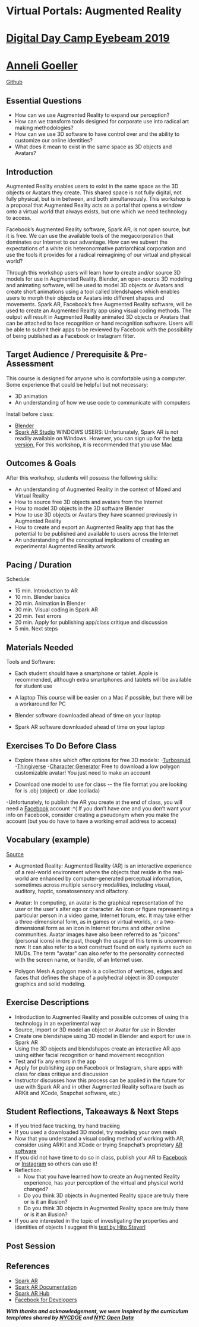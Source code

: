 # Virtual Portals: Augmented Reality
# [Digital Day Camp Eyebeam 2019](https://www.eyebeam.org/2019-digital-day-camp)
# [Anneli Goeller](http://anneligoeller.net)
[Github](github/anneligoeller)

## Essential Questions
- How can we use Augmented Reality to expand our perception?
- How can we transform tools designed for corporate use into radical art making methodologies?
- How can we use 3D software to have control over and the ability to customize our online identities?
- What does it mean to exist in the same space as 3D objects and Avatars?

## Introduction
Augmented Reality enables users to exist in the same space as the 3D objects or Avatars they create. This shared space is not fully digital, not fully physical, but is in between, and both simultaneously. This workshop is a proposal that Augmented Reality acts as a portal that opens a window onto a virtual world that always exists, but one which we need technology to access.

Facebook’s Augmented Reality software, Spark AR, is not open source, but it is free. We can use the available tools of the megacorporation that dominates our Internet to our advantage. How can we subvert the expectations of a white cis heteronormative patriarchical corporation and use the tools it provides for a radical reimagining of our virtual and physical world?

Through this workshop users will learn how to create and/or source 3D models for use in Augmented Reality. Blender, an open-source 3D modeling and animating software, will be used to model 3D objects or Avatars and create short animations using a tool called blendshapes which enables users to morph their objects or Avatars into different shapes and movements. Spark AR, Facebook’s free Augmented Reality software, will be used to create an Augmented Reality app using visual coding methods. The output will result in Augmented Reality animated 3D objects or Avatars that can be attached to face recognition or hand recognition software. Users will be able to submit their apps to be reviewed by Facebook with the possibility of being published as a Facebook or Instagram filter.

## Target Audience / Prerequisite & Pre-Assessment
This course is designed for anyone who is comfortable using a computer. Some experience that could be helpful but not necessary:
- 3D animation
- An understanding of how we use code to communicate with computers

Install before class:
- [Blender](https://www.blender.org/download/)
- [Spark AR Studio](https://sparkar.facebook.com/ar-studio/download)
WINDOWS USERS: Unfortunately, Spark AR is not readily available on Windows. However, you can sign up for the [beta version.](https://www.facebook.com/arp/sparkar/windows-alpha?utm_source=social_facebook_&utm_medium=sparkar&utm_campaign=organic&utm_content=post-url&utm_offering=augmented_reality&utm_product=windows_alpha_120518&fbclid=IwAR1wVRidZXvL5IxxKjt9HFoie9kXRvUaQc4SGFx8qAuXk5vfWNRpffWLLeA)
For this workshop, it is recommended that you use Mac

## Outcomes & Goals
After this workshop, students will possess the following skills:
* An understanding of Augmented Reality in the context of Mixed and Virtual Reality
* How to source free 3D objects and avatars from the Internet
* How to model 3D objects in the 3D software Blender
* How to use 3D objects or Avatars they have scanned previously in Augmented Reality
* How to create and export an Augmented Reality app that has the potential to be published and available to users across the Internet
* An understanding of the conceptual implications of creating an experimental Augmented Reality artwork

## Pacing / Duration
Schedule:
- 15 min. Introduction to AR
- 10 min. Blender basics
- 20 min. Animation in Blender
- 30 min. Visual coding in Spark AR
- 20 min. Test errors
- 20 min. Apply for publishing app/class critique and discussion
- 5 min. Next steps

## Materials Needed
Tools and Software:
- Each student should have a smartphone or tablet.
Apple is recommended, although extra smartphones and tablets will be available for student use

- A laptop
This course will be easier on a Mac if possible, but there will be a workaround for PC

- Blender software downloaded ahead of time on your laptop

- Spark AR software downloaded ahead of time on your laptop

## Exercises To Do Before Class
- Explore these sites which offer options for free 3D models:
      -[Turbosquid](https://www.turbosquid.com)
      -[Thingiverse](https://www.thingiverse.com)
      -[Character Generator](https://charactergenerator.autodesk.com/) Free to download a low polygon customizable avatar! You just need to make an account

- Download one model to use for class -- the file format you are looking for is .obj (object) or .dae (collada)

-Unfortunately, to publish the AR you create at the end of class, you will need a [Facebook](https://www.facebook.com/) account :^(
If you don’t have one and you don’t want your info on Facebook, consider creating a pseudonym when you make the account (but you do have to have a working email address to access)

## Vocabulary (example)
[Source](https://en.wikipedia.org/)
- Augmented Reality: Augmented Reality (AR) is an interactive experience of a real-world environment where the objects that reside in the real-world are enhanced by computer-generated perceptual information, sometimes across multiple sensory modalities, including visual, auditory, haptic, somatosensory and olfactory.

- Avatar: In computing, an avatar is the graphical representation of the user or the user's alter ego or character. An icon or figure representing a particular person in a video game, Internet forum, etc. It may take either a three-dimensional form, as in games or virtual worlds, or a two-dimensional form as an icon in Internet forums and other online communities. Avatar images have also been referred to as "picons" (personal icons) in the past, though the usage of this term is uncommon now. It can also refer to a text construct found on early systems such as MUDs. The term "avatar" can also refer to the personality connected with the screen name, or handle, of an Internet user.

- Polygon Mesh
A polygon mesh is a collection of vertices, edges and faces that defines the shape of a polyhedral object in 3D computer graphics and solid modeling.

## Exercise Descriptions
- Introduction to Augmented Reality and possible outcomes of using this technology in an experimental way
- Source, import or 3D model an object or Avatar for use in Blender
- Create one blendshape using 3D model in Blender and export for use in Spark AR
- Using the 3D objects and blendshapes create an interactive AR app using either facial recognition or hand movement recognition
- Test and fix any errors in the app
- Apply for publishing app on Facebook or Instagram, share apps with class for class critique and discussion
- Instructor discusses how this process can be applied in the future for use with Spark AR and in other Augmented Reality software (such as ARKit and XCode, Snapchat software, etc.)

## Student Reflections, Takeaways & Next Steps
- If you tried face tracking, try hand tracking
- If you used a downloaded 3D model, try modeling your own mesh
- Now that you understand a visual coding method of working with AR, consider using ARKit and XCode or trying Snapchat’s proprietary [AR software](https://lensstudio.snapchat.com/)
- If you did not have time to do so in class, publish your AR to [Facebook](https://facebook.com/) or [Instagram](https://instagram.com/) so others can use it!
- Reflection:
    - Now that you have learned how to create an Augmented Reality experience, has your perception of the virtual and physical world changed?
    - Do you think 3D objects in Augmented Reality space are truly there or is it an illusion?
    - Do you think 3D objects in Augmented Reality space are truly there or is it an illusion?
- If you are interested in the topic of investigating the properties and identities of objects I suggest this [text by Hito Steyerl](https://www.e-flux.com/journal/15/61298/a-thing-like-you-and-me/)

## Post Session
## References
- [Spark AR](https://sparkar.facebook.com/ar-studio/features?utm_source=Google&utm_medium=PaidSearch&utm_campaign=%2A%2ALP+-+TM+-+Spark+AR+-+US&utm_adgroup=Spark+Studio+AR&utm_keyword=%2Bspark%20%2Bstudio%20%2Bar&utm_offering=AR&utm_Product=ARStudio&gclid=EAIaIQobChMIhYvEws2a4wIVTtbACh3FdwCTEAAYASAAEgLF1_D_BwE)
- [Spark AR Documentation](https://developers.facebook.com/docs/ar-studio)
- [Spark AR Hub](https://www.facebook.com/sparkarhub/)
- [Facebook for Developers](https://developers.facebook.com/docs/ar-studio)


***With thanks and acknowledgement, we were inspired by the curriculum templates shared by [NYCDOE](http://blueprint.cs4all.nyc/units/40/) and [NYC Open Data](https://github.com/datapolitan/Data_Analytics_Classes/blob/gh-pages/Excel_Tools_Summarizing_Data.md)***
